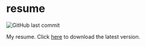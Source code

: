# resume

![GitHub last commit](https://img.shields.io/github/last-commit/naveen-u/resume?path=CV.tex&style=for-the-badge&label=Last%20updated)

My resume. Click [here](https://github.com/naveen-u/resume/releases/latest/download/resume.pdf) to download the latest version.
